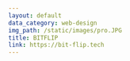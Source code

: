 ```yaml
---
layout: default
data_category: web-design
img_path: /static/images/pro.JPG
title: BITFLIP
link: https://bit-flip.tech
---
```

